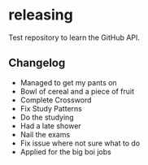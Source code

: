 # releasing

Test repository to learn the GitHub API.

## Changelog

* Managed to get my pants on
* Bowl of cereal and a piece of fruit
* Complete Crossword
* Fix Study Patterns
* Do the studying
* Had a late shower
* Nail the exams
* Fix issue where not sure what to do
* Applied for the big boi jobs